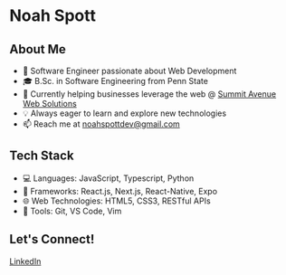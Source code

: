 # Noah Spott

## About Me

- 🌱 Software Engineer passionate about Web Development
- 🎓 B.Sc. in Software Engineering from Penn State
- 🔭 Currently helping businesses leverage the web @ [Summit Avenue Web Solutions](https://summitavenueweb.com/)
- 💡 Always eager to learn and explore new technologies
- 📫 Reach me at noahspottdev@gmail.com

## Tech Stack

- 💻 Languages: JavaScript, Typescript, Python
- 🚀 Frameworks: React.js, Next.js, React-Native, Expo
- 🌐 Web Technologies: HTML5, CSS3, RESTful APIs
- 🔧 Tools: Git, VS Code, Vim

## Let's Connect!

[LinkedIn](https://www.linkedin.com/in/noahspott/)

